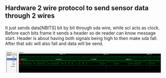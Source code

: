 ## Hardware 2 wire protocol to send sensor data through 2 wires

It just sends data[NBITS] bit by bit through sda wire, while scl acts as clock. Before each bits frame it sends a header so de reader can know message start. Header is about having both signals being high to then make sda fall. After that sdc will also fall and data will be send.

![alt text](image.png)